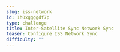 ```yaml
---
slug: iss-network
id: 1h0xggggdf7p
type: challenge
title: Inter-Satellite Sync Network Sync
teaser: Configure ISS Network Sync
difficulty: ""
---
```

